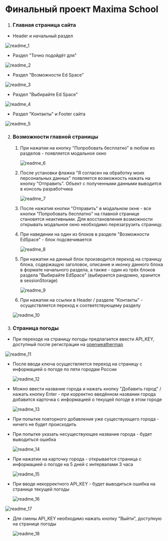 # Финальный проект Maxima School

1. ### Главная страница сайта

- Header и начальный раздел

![readme_1](./readme/readme_1.jpg)

- Раздел "Точно подойдёт для"

![readme_2](./readme/readme_2.jpg)

- Раздел "Возможности Ed Space"

![readme_3](./readme/readme_3.jpg)

- Раздел "Выбирайте Ed Space"

![readme_4](./readme/readme_4.jpg)

- Раздел "Контакты" и Footer сайта

![readme_5](./readme/readme_5.jpg)

2. ### Возможности главной страницы

   1. При нажатии на кнопку "Попробовать бесплатно" в любом из разделов - появляется модальное окно

      ![readme_6](./readme/readme_6.jpg)

   2. После установки флажка "Я согласен на обработку моих персональных данных" появляется возможность нажать на кнопку "Отправить". Объект с полученными данными выводится в консоль разработчика

      ![readme_7](./readme/readme_7.jpg)

   3. После нажатия кнопки "Отправить" в модальном окне - все кнопки "Попробовать бесплатно" на главной странице становятся неактивными. Для восстановления возможности открывать модальное окно необходимо перезагрузить страницу.

   4. При наведении на один из блоков в разделе "Возможности EdSpace" - блок подсвечивается

      ![readme_8](./readme/readme_8.jpg)

   5. При нажатии на данный блок производится переход на страницу блока, содержащую заголовок, описание и иконку данного блока в формате начального раздела, а также - один из трёх блоков раздела "Выбирайте EdSpace" (выбирается рандомно, хранится в sessionStorage)

      ![readme_9](./readme/readme_9.jpg)

   6. При нажатии на ссылки в Header / разделе "Контакты" - осуществляется переход к соответствующему разделу

   ![readme_10](./readme/readme_10.jpg)

   

2. ### Страница погоды

- При переходе на страницу погоды предлагается ввести API_KEY, доступный после регистрации на [openweathermap](https://openweathermap.org/)

![readme_11](./readme/readme_11.jpg)

- После ввода ключа осуществляется переход на страницу с информацией о погоде по пяти городам России

  ![readme_12](./readme/readme_12.jpg)

- Можно ввести название города и нажать кнопку "Добавить город" / нажать кнопку Enter - при корректно введённом названии города добавится карточка с информацией о текущей погоде в этом городе

  ![readme_13](./readme/readme_13.jpg)

- При попытке повторного добавления уже существующего города - ничего не будет происходить

- При попытке указать несуществующее название города - будет выводиться ошибка 

  ![readme_14](./readme/readme_14.jpg)

- При нажатии на карточку города - открывается страница с информацией о погоде на 5 дней с интервалами 3 часа

  ![readme_15](./readme/readme_15.jpg)

- При вводе некорректного API_KEY - будет выводиться ошибка на странице текущей погоды

  ![readme_16](./readme/readme_16.jpg)

![readme_17](./readme/readme_17.jpg)

- Для смены API_KEY необходимо нажать кнопку "Выйти", доступную на странице погоды

  ![readme_18](./readme/readme_18.jpg)